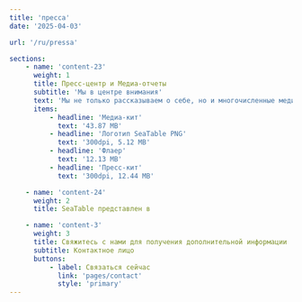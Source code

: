 ```yaml
---
title: 'пресса'
date: '2025-04-03'

url: '/ru/pressa'

sections:
    - name: 'content-23'
      weight: 1
      title: Пресс-центр и Медиа-отчеты
      subtitle: 'Мы в центре внимания'
      text: 'Мы не только рассказываем о себе, но и многочисленные медиа-отчеты делают это. Вы можете найти их все здесь, в нашем пресс-центре. Хотите написать о нас? Всегда рады! [Свяжитесь с нами]({{< relref "pages/contact" >}}) для получения дополнительной информации.'
      items:
          - headline: 'Медиа-кит'
            text: '43.87 MB'
          - headline: 'Логотип SeaTable PNG'
            text: '300dpi, 5.12 MB'
          - headline: 'Флаер'
            text: '12.13 MB'
          - headline: 'Пресс-кит'
            text: '300dpi, 12.44 MB'

    - name: 'content-24'
      weight: 2
      title: SeaTable представлен в

    - name: 'content-3'
      weight: 3
      title: Свяжитесь с нами для получения дополнительной информации
      subtitle: Контактное лицо
      buttons:
          - label: Связаться сейчас
            link: 'pages/contact'
            style: 'primary'
---
```

